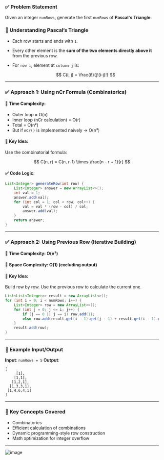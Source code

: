 ### ✅ **Problem Statement**

Given an integer `numRows`, generate the first `numRows` of **Pascal's Triangle**.

### 🧠 **Understanding Pascal’s Triangle**

* Each row starts and ends with `1`.
* Every other element is the **sum of the two elements directly above it** from the previous row.
* For `row i`, element at `column j` is:

  $$
  C(i, j) = \frac{i!}{j!(i-j)!}
  $$

---

### ✅ **Approach 1: Using nCr Formula (Combinatorics)**

#### 🔁 **Time Complexity**:

* Outer loop = O(n)
* Inner loop (nCr calculation) = O(r)
* Total = O(n²)
* But if `nCr()` is implemented naively → O(n³)

#### 🧠 **Key Idea**:

Use the combinatorial formula:

$$
C(n, r) = C(n, r-1) \times \frac{n - r + 1}{r}
$$

#### ✅ **Code Logic:**

```java
List<Integer> generateRow(int row) {
    List<Integer> answer = new ArrayList<>();
    int val = 1;
    answer.add(val);
    for (int col = 1; col < row; col++) {
        val = val * (row - col) / col;
        answer.add(val);
    }
    return answer;
}
```

---

### ✅ **Approach 2: Using Previous Row (Iterative Building)**

#### 🔁 **Time Complexity**: O(n²)

#### 💾 **Space Complexity**: O(1) (excluding output)

#### 🧠 **Key Idea**:

Build row by row. Use the previous row to calculate the current one.

```java
List<List<Integer>> result = new ArrayList<>();
for (int i = 0; i < numRows; i++) {
    List<Integer> row = new ArrayList<>();
    for (int j = 0; j <= i; j++) {
        if (j == 0 || j == i) row.add(1);
        else row.add(result.get(i - 1).get(j - 1) + result.get(i - 1).get(j));
    }
    result.add(row);
}
```

---

### 🧪 **Example Input/Output**

**Input**: `numRows = 5`
**Output**:

```
[
     [1],
    [1,1],
   [1,2,1],
  [1,3,3,1],
 [1,4,6,4,1]
]
```

---

### 🧠 **Key Concepts Covered**

* Combinatorics
* Efficient calculation of combinations
* Dynamic programming-style row construction
* Math optimization for integer overflow

---
![image](https://github.com/user-attachments/assets/a8ffcec8-e4d6-4557-9050-2c53dcc07b30)
